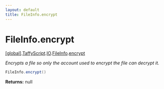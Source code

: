 ```yaml
---
layout: default
title: FileInfo.encrypt
---
```


# FileInfo.encrypt

[\[global\]]({{site.baseurl}}/docs/).[TaffyScript]({{site.baseurl}}/docs/TaffyScript/).[IO]({{site.baseurl}}/docs/TaffyScript/IO/).[FileInfo]({{site.baseurl}}/docs/TaffyScript/IO/FileInfo/).[encrypt]({{site.baseurl}}/docs/TaffyScript/IO/FileInfo/encrypt/)

_Encrypts a file so only the account used to encrypt the file can decrypt it._

```cs
FileInfo.encrypt()
```

**Returns:** null
